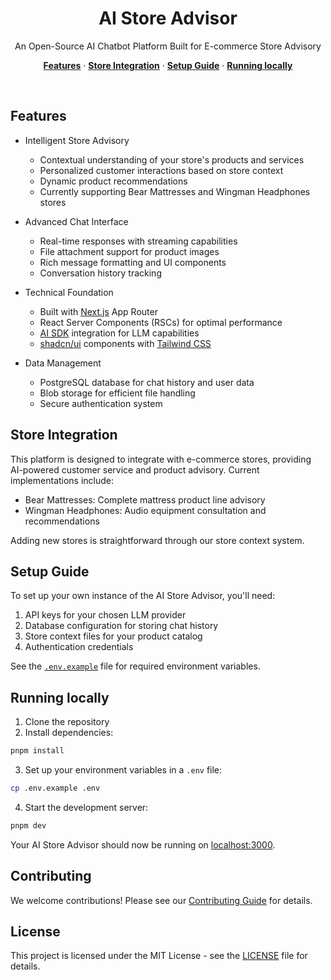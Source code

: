 <h1 align="center">AI Store Advisor</h1>

<p align="center">
  An Open-Source AI Chatbot Platform Built for E-commerce Store Advisory
</p>

<p align="center">
  <a href="#features"><strong>Features</strong></a> ·
  <a href="#store-integration"><strong>Store Integration</strong></a> ·
  <a href="#setup-guide"><strong>Setup Guide</strong></a> ·
  <a href="#running-locally"><strong>Running locally</strong></a>
</p>
<br/>

## Features

- Intelligent Store Advisory
  - Contextual understanding of your store's products and services
  - Personalized customer interactions based on store context
  - Dynamic product recommendations
  - Currently supporting Bear Mattresses and Wingman Headphones stores

- Advanced Chat Interface
  - Real-time responses with streaming capabilities
  - File attachment support for product images
  - Rich message formatting and UI components
  - Conversation history tracking

- Technical Foundation
  - Built with [Next.js](https://nextjs.org) App Router
  - React Server Components (RSCs) for optimal performance
  - [AI SDK](https://sdk.vercel.ai/docs) integration for LLM capabilities
  - [shadcn/ui](https://ui.shadcn.com) components with [Tailwind CSS](https://tailwindcss.com)

- Data Management
  - PostgreSQL database for chat history and user data
  - Blob storage for efficient file handling
  - Secure authentication system

## Store Integration

This platform is designed to integrate with e-commerce stores, providing AI-powered customer service and product advisory. Current implementations include:

- Bear Mattresses: Complete mattress product line advisory
- Wingman Headphones: Audio equipment consultation and recommendations

Adding new stores is straightforward through our store context system.

## Setup Guide

To set up your own instance of the AI Store Advisor, you'll need:

1. API keys for your chosen LLM provider
2. Database configuration for storing chat history
3. Store context files for your product catalog
4. Authentication credentials

See the [`.env.example`](.env.example) file for required environment variables.

## Running locally

1. Clone the repository
2. Install dependencies:
```bash
pnpm install
```

3. Set up your environment variables in a `.env` file:
```bash
cp .env.example .env
```

4. Start the development server:
```bash
pnpm dev
```

Your AI Store Advisor should now be running on [localhost:3000](http://localhost:3000/).

## Contributing

We welcome contributions! Please see our [Contributing Guide](CONTRIBUTING.md) for details.

## License

This project is licensed under the MIT License - see the [LICENSE](LICENSE) file for details.